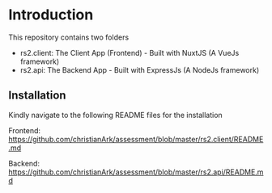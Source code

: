# Introduction
This repository contains two folders
- rs2.client: The Client App (Frontend) - Built with NuxtJS (A VueJs framework)
- rs2.api: The Backend App - Built with ExpressJs (A NodeJs framework)

## Installation

Kindly navigate to the following README files for the installation

Frontend: https://github.com/christianArk/assessment/blob/master/rs2.client/README.md

Backend: https://github.com/christianArk/assessment/blob/master/rs2.api/README.md

